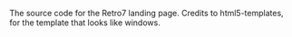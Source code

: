 The source code for the Retro7 landing page.
Credits to html5-templates, for the template that looks like windows.
